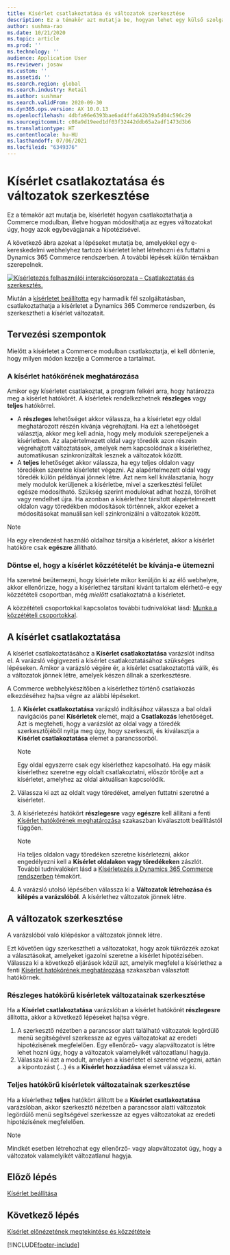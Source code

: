 ```yaml
---
title: Kísérlet csatlakoztatása és változatok szerkesztése
description: Ez a témakör azt mutatja be, hogyan lehet egy külső szolgáltatásból származó kísérletet csatlakoztatni a Dynamics 365 Commerce rendszerhez, illetve hogyan lehet szerkeszteni a kísérlet változatait.
author: sushma-rao
ms.date: 10/21/2020
ms.topic: article
ms.prod: ''
ms.technology: ''
audience: Application User
ms.reviewer: josaw
ms.custom: ''
ms.assetid: ''
ms.search.region: global
ms.search.industry: Retail
ms.author: sushmar
ms.search.validFrom: 2020-09-30
ms.dyn365.ops.version: AX 10.0.13
ms.openlocfilehash: 4dbfa96e6393bae6ad4ffa642b39a5d04c596c29
ms.sourcegitcommit: c08a9d19eed1df03f32442ddb65a2adf1473d3b6
ms.translationtype: HT
ms.contentlocale: hu-HU
ms.lasthandoff: 07/06/2021
ms.locfileid: "6349376"
---
```

# <a name="connect-an-experiment-and-edit-variations"></a>Kísérlet csatlakoztatása és változatok szerkesztése

Ez a témakör azt mutatja be, kísérletét hogyan csatlakoztathatja a Commerce modulban, illetve hogyan módosíthatja az egyes változatokat úgy, hogy azok egybevágjanak a hipotézisével. 

A következő ábra azokat a lépéseket mutatja be, amelyekkel egy e-kereskedelmi webhelyhez tartozó kísérletet lehet létrehozni és futtatni a Dynamics 365 Commerce rendszerben. A további lépések külön témákban szerepelnek.

[![Kísérletezés felhasználói interakciósorozata – Csatlakoztatás és szerkesztés.](./media/experimentation_connect_edit.svg) ](./media/experimentation_connect_edit.svg#lightbox)

Miután a [kísérletet beállította](experimentation-setup.md) egy harmadik fél szolgáltatásban, csatlakoztathatja a kísérletet a Dynamics 365 Commerce rendszerben, és szerkesztheti a kísérlet változatait.

## <a name="planning-considerations"></a>Tervezési szempontok

Mielőtt a kísérletet a Commerce modulban csatlakoztatja, el kell döntenie, hogy milyen módon kezelje a Commerce a tartalmat.

### <a name="determine-the-scope-of-your-experiment"></a>A kísérlet hatókörének meghatározása
Amikor egy kísérletet csatlakoztat, a program felkéri arra, hogy határozza meg a kísérlet hatókörét. A kísérletek rendelkezhetnek **részleges** vagy **teljes** hatókörrel.
- A **részleges** lehetőséget akkor válassza, ha a kísérletet egy oldal meghatározott részén kívánja végrehajtani. Ha ezt a lehetőséget választja, akkor meg kell adnia, hogy mely modulok szerepeljenek a kísérletben. Az alapértelmezett oldal vagy töredék azon részein végrehajtott változtatások, amelyek nem kapcsolódnak a kísérlethez, automatikusan szinkronizáltak lesznek a változatok között.
- A **teljes** lehetőséget akkor válassza, ha egy teljes oldalon vagy töredéken szeretne kísérletet végezni. Az alapértelmezett oldal vagy töredék külön példányai jönnek létre. Azt nem kell kiválasztania, hogy mely modulok kerüljenek a kísérletbe, mivel a szerkesztési felület egésze módosítható. Szükség szerint modulokat adhat hozzá, törölhet vagy rendelhet újra. Ha azonban a kísérlethez társított alapértelmezett oldalon vagy töredékben módosítások történnek, akkor ezeket a módosításokat manuálisan kell szinkronizálni a változatok között.

<!-- not to editors, we're adding an image here to illustrate the difference. it will help.) -->

> [!NOTE]
> Ha egy elrendezést használó oldalhoz társítja a kísérletet, akkor a kísérlet hatóköre csak **egészre** állítható.

### <a name="decide-if-you-want-to-schedule-when-your-experiment-is-published"></a>Döntse el, hogy a kísérlet közzétételét be kívánja-e ütemezni
Ha szeretné beütemezni, hogy kísérlete mikor kerüljön ki az élő webhelyre, akkor ellenőrizze, hogy a kísérlethez társítani kívánt tartalom elérhető-e egy közzétételi csoportban, még *mielőtt* csatlakoztatná a kísérletet. 

A közzétételi csoportokkal kapcsolatos további tudnivalókat lásd: [Munka a közzétételi csoportokkal](publish-groups.md).


## <a name="connect-your-experiment"></a>A kísérlet csatlakoztatása
A kísérlet csatlakoztatásához a **Kísérlet csatlakoztatása** varázslót indítsa el. A varázsló végigvezeti a kísérlet csatlakoztatásához szükséges lépéseken. Amikor a varázsló végére ér, a kísérlet csatlakoztatottá válik, és a változatok jönnek létre, amelyek készen állnak a szerkesztésre.

A Commerce webhelykészítőben a kísérlethez történő csatlakozás elkezdéséhez hajtsa végre az alábbi lépéseket.

1. A **Kísérlet csatlakoztatása** varázsló indításához válassza a bal oldali navigációs panel **Kísérletek** elemét, majd a **Csatlakozás** lehetőséget. Azt is megteheti, hogy a varázslót az oldal vagy a töredék szerkesztőjéből nyitja meg úgy, hogy szerkeszti, és kiválasztja a **Kísérlet csatlakoztatása** elemet a parancssorból.

    > [!NOTE]
    > Egy oldal egyszerre csak egy kísérlethez kapcsolható. Ha egy másik kísérlethez szeretne egy oldalt csatlakoztatni, először törölje azt a kísérletet, amelyhez az oldal aktuálisan kapcsolódik.

1. Válassza ki azt az oldalt vagy töredéket, amelyen futtatni szeretné a kísérletet.
1. A kísérletezési hatókört **részlegesre** vagy **egészre** kell állítani a fenti [Kísérlet hatókörének meghatározása](#determine-the-scope-of-your-experiment) szakaszban kiválasztott beállítástól függően.
    > [!NOTE]
    > Ha teljes oldalon vagy töredéken szeretne kísérletezni, akkor engedélyezni kell a **Kísérlet oldalakon vagy töredékeken** zászlót. További tudnivalókért lásd a [Kísérletezés a Dynamics 365 Commerce rendszerben](experimentation-overview.md) témakört.
    
1. A varázsló utolsó lépésében válassza ki a **Változatok létrehozása és kilépés a varázslóból**. A kísérlethez változatok jönnek létre. 

## <a name="edit-your-variations"></a>A változatok szerkesztése
A varázslóból való kilépéskor a változatok jönnek létre. 

Ezt követően úgy szerkesztheti a változatokat, hogy azok tükrözzék azokat a választásokat, amelyeket igazolni szeretne a kísérlet hipotézisében. Válassza ki a következő eljárások közül azt, amelyik megfelel a kísérlethez a fenti [Kísérlet hatókörének meghatározása](#determine-the-scope-of-your-experiment) szakaszban választott hatókörnek.

### <a name="edit-variations-for-experiments-with-partial-scope"></a>Részleges hatókörű kísérletek változatainak szerkesztése
Ha a **Kísérlet csatlakoztatása** varázslóban a kísérlet hatókörét **részlegesre** állította, akkor a következő lépéseket hajtsa végre.

1. A szerkesztő nézetben a parancssor alatt található változatok legördülő menü segítségével szerkessze az egyes változatokat az eredeti hipotézisének megfelelően. Egy ellenőrző- vagy alapváltozatot is létre lehet hozni úgy, hogy a változatok valamelyikét változatlanul hagyja.
1. Válassza ki azt a modult, amelyen a kísérletet el szeretné végezni, aztán a kipontozást (...) és a **Kísérlet hozzáadása** elemet válassza ki.

### <a name="edit-variations-for-experiments-with-entire-scope"></a>Teljes hatókörű kísérletek változatainak szerkesztése
Ha a kísérlethez **teljes** hatókört állított be a **Kísérlet csatlakoztatása** varázslóban, akkor szerkesztő nézetben a parancssor alatti változatok legördülő menü segítségével szerkessze az egyes változatokat az eredeti hipotézisének megfelelően. 

> [!NOTE]
> Mindkét esetben létrehozhat egy ellenőrző- vagy alapváltozatot úgy, hogy a változatok valamelyikét változatlanul hagyja.

## <a name="previous-step"></a>Előző lépés
[Kísérlet beállítása](experimentation-setup.md) 


## <a name="next-step"></a>Következő lépés
[Kísérlet előnézetének megtekintése és közzététele](experimentation-preview-publish.md)


[!INCLUDE[footer-include](../includes/footer-banner.md)]